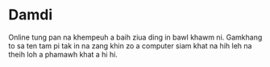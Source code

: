 # Damdi
Online tung pan na khempeuh a baih ziua ding in bawl khawm ni.
Gamkhang to sa ten tam pi tak in na zang khin zo a
computer siam khat na hih leh na theih loh a phamawh khat a hi hi.

